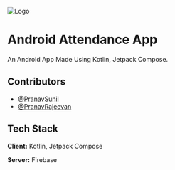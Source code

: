 
![Logo](https://res.cloudinary.com/startup-grind/image/upload/dpr_2.0,fl_sanitize/v1/gcs/platform-data-dsc/contentbuilder/logo_dark_stacked_KzUurne.png)


# Android Attendance App

An Android App Made Using Kotlin, Jetpack Compose.

## Contributors

- [@PranavSunil](https://github.com/PyPranav)
- [@PranavRajeevan](https://github.com/Tom-Mouse-p)


## Tech Stack

**Client:** Kotlin, Jetpack Compose

**Server:** Firebase

